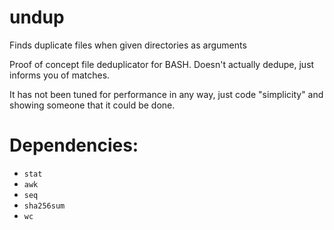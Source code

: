 # undup
Finds duplicate files when given directories as arguments

Proof of concept file deduplicator for BASH. Doesn't actually dedupe, just informs you of matches.

It has not been tuned for performance in any way, just code "simplicity" and showing someone that it could be done.

# Dependencies:
- `stat`
- `awk`
- `seq`
- `sha256sum`
- `wc`
